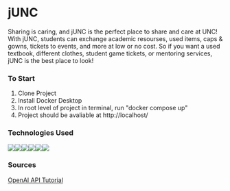 # jUNC

Sharing is caring, and jUNC is the perfect place to share and care at UNC! With jUNC, students can exchange academic resourses, used items, caps & gowns, tickets to events, and more at low or no cost. So if you want a used textbook, different clothes, student game tickets, or mentoring services, jUNC is the best place to look!

### To Start
1. Clone Project
2. Install Docker Desktop
3. In root level of project in terminal, run "docker compose up"
6. Project should be avaliable at http://localhost/


### Technologies Used 
<img src="https://img.shields.io/badge/-ReactJs-61DAFB?logo=react&logoColor=white&style=for-the-badge"><img src="https://img.shields.io/badge/javascript-F7DF1E?style=for-the-badge&logo=javascript&logoColor=black"><img src="https://img.shields.io/badge/node.js-339933?style=for-the-badge&logo=Node.js&logoColor=white"><img src="https://img.shields.io/badge/Express.js-%23404d59.svg?logo=express&logoColor=%2361DAFB&style=for-the-badge"><img src="https://img.shields.io/badge/Docker-2496ED?logo=docker&logoColor=fff&style=for-the-badge"><img src="https://img.shields.io/badge/Vite-646CFF?logo=vite&logoColor=fff&style=for-the-badge">

### Sources
[OpenAI API Tutorial](https://medium.com/@nick.rios/how-to-quickly-setup-a-tiny-openai-api-bot-using-nodejs-62dcd917cb9d)



